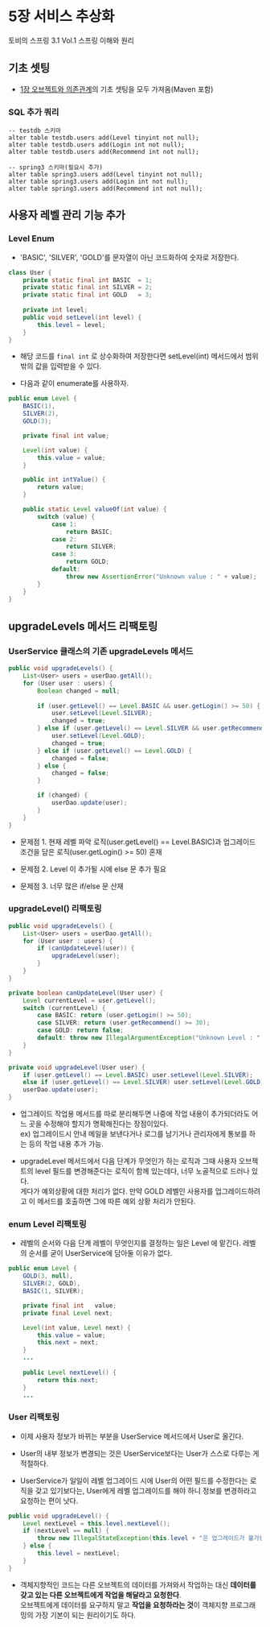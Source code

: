 # 5장 서비스 추상화
토비의 스프링 3.1 Vol.1 스프링 이해와 원리

## 기초 셋팅
* [1장 오브젝트와 의존관계](https://github.com/JuJin1324/tobi-spring3-chapter1)의
기초 셋팅을 모두 가져옴(Maven 포함)

### SQL 추가 쿼리
```mysql
-- testdb 스키마
alter table testdb.users add(Level tinyint not null);
alter table testdb.users add(Login int not null);
alter table testdb.users add(Recommend int not null);

-- spring3 스키마(필요시 추가)
alter table spring3.users add(Level tinyint not null);
alter table spring3.users add(Login int not null);
alter table spring3.users add(Recommend int not null);

```

## 사용자 레벨 관리 기능 추가
### Level Enum
* 'BASIC', 'SILVER', 'GOLD'를 문자열이 아닌 코드화하여 숫자로 저장한다.
```java
class User {
    private static final int BASIC  = 1;
    private static final int SILVER = 2;
    private static final int GOLD   = 3; 
    
    private int level;
    public void setLevel(int level) {
        this.level = level;
    }
}
```
* 해당 코드를 `final int` 로 상수화하여 저장한다면 setLevel(int) 메서드에서 범위 밖의 값을 입력받을 수 있다.

* 다음과 같이 enumerate를 사용하자.
```java
public enum Level {
    BASIC(1),
    SILVER(2),
    GOLD(3);

    private final int value;

    Level(int value) {
        this.value = value;
    }

    public int intValue() {
        return value;
    }

    public static Level valueOf(int value) {
        switch (value) {
            case 1:
                return BASIC;
            case 2:
                return SILVER;
            case 3:
                return GOLD;
            default:
                throw new AssertionError("Unknown value : " + value);
        }
    }
}
```

## upgradeLevels 메서드 리팩토링
### UserService 클래스의 기존 upgradeLevels 메서드
```java
public void upgradeLevels() {
    List<User> users = userDao.getAll();
    for (User user : users) {
        Boolean changed = null;
        
        if (user.getLevel() == Level.BASIC && user.getLogin() >= 50) {
            user.setLevel(Level.SILVER);
            changed = true;
        } else if (user.getLevel() == Level.SILVER && user.getRecommend() >= 30) {
            user.setLevel(Level.GOLD);
            changed = true;
        } else if (user.getLevel() == Level.GOLD) {
            changed = false;
        } else {
            changed = false;
        }

        if (changed) {
            userDao.update(user);
        }
    }
}
```
* 문제점 1. 현재 레벨 파악 로직(user.getLevel() == Level.BASIC)과 업그레이드 조건을 담은 로직(user.getLogin() >= 50) 혼재 

* 문제점 2. Level 이 추가될 시에 else 문 추가 필요

* 문제점 3. 너무 많은 if/else 문 산재

### upgradeLevel() 리팩토링
```java
public void upgradeLevels() {
    List<User> users = userDao.getAll();
    for (User user : users) {
        if (canUpdateLevel(user)) {
            upgradeLevel(user);
        }
    }
}

private boolean canUpdateLevel(User user) {
    Level currentLevel = user.getLevel();
    switch (currentLevel) {
        case BASIC: return (user.getLogin() >= 50);
        case SILVER: return (user.getRecommend() >= 30);
        case GOLD: return false;
        default: throw new IllegalArgumentException("Unknown Level : " + currentLevel);
    }
}

private void upgradeLevel(User user) {
    if (user.getLevel() == Level.BASIC) user.setLevel(Level.SILVER);
    else if (user.getLevel() == Level.SILVER) user.setLevel(Level.GOLD);
    userDao.update(user);
}
```
* 업그레이드 작업용 메서드를 따로 분리해두면 나중에 작업 내용이 추가되더라도 어느 곳을 수정해야 할지가 명확해진다는 장점이있다.  
ex) 업그레이드시 안내 메일을 보낸다거나 로그를 남기거나 관리자에게 통보를 하는 등의 작업 내용 추가 가능.

* upgradeLevel 메서드에서 다음 단계가 무엇인가 하는 로직과 그때 사용자 오브젝트의 level 필드를 변경해준다는 로직이 함께 있는데다, 너무 노골적으로 드러나 있다.  
게다가 예외상황에 대한 처리가 없다. 만약 GOLD 레벨인 사용자를 업그레이드하려고 이 메서드를 호출하면 그에 따른 예외 상황 처리가 안된다.

### enum Level 리팩토링
* 레벨의 순서와 다음 단계 레벨이 무엇인지를 결정하는 일은 Level 에 맡긴다. 레벨의 순서를 굳이 UserService에 담아둘 이유가 없다.
```java
public enum Level {
    GOLD(3, null),
    SILVER(2, GOLD),
    BASIC(1, SILVER);

    private final int   value;
    private final Level next;

    Level(int value, Level next) {
        this.value = value;
        this.next = next;
    }
    ...
    
    public Level nextLevel() {
        return this.next;
    }
    ...    
```

### User 리팩토링
* 이제 사용자 정보가 바뀌는 부분을 UserService 메서드에서 User로 올긴다.

* User의 내부 정보가 변경되는 것은 UserService보다는 User가 스스로 다루는 게 적절하다.

* UserService가 일일이 레벨 업그레이드 시에 User의 어떤 필드를 수정한다는 로직을 갖고 있기보다는, User에게 레벨 업그레이드를 해야 하니 정보를 변경하라고 요청하는 편이 낫다.

```java
public void upgradeLevel() {
    Level nextLevel = this.level.nextLevel();
    if (nextLevel == null) {
        throw new IllegalStateException(this.level + "은 업그레이드가 불가능합니다.");
    } else {
        this.level = nextLevel;
    }
}
```

* 객체지향적인 코드는 다른 오브젝트의 데이터를 가져와서 작업하는 대신 <b>데이터를 갖고 있는 다른 오브젝트에게 작업을 해달라고 요청한다</b>.  
오브젝트에게 데이터를 요구하지 말고 <b>작업을 요청하라는 것</b>이 객체지향 프로그래밍의 가장 기본이 되는 원리이기도 하다.

